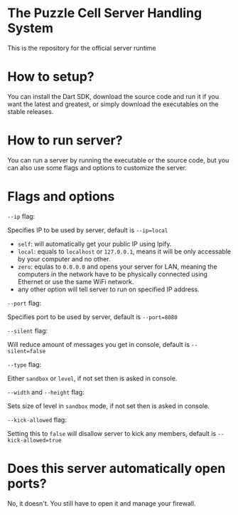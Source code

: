 # The Puzzle Cell Server Handling System

This is the repository for the official server runtime

# How to setup?

You can install the Dart SDK, download the source code and run it if you want the latest and greatest, or simply download the executables on the stable releases.

# How to run server?

You can run a server by running the executable or the source code, but you can also use some flags and options to customize the server.

# Flags and options

`--ip` flag:

Specifies IP to be used by server, default is `--ip=local`
- `self`: will automatically get your public IP using Ipify.
- `local`: equals to `localhost` or `127.0.0.1`, means it will be only accessable by your computer and no other.
- `zero`: equlas to `0.0.0.0` and opens your server for LAN, meaning the computers in the network have to be physically connected using Ethernet or use the same WiFi network.
- any other option will tell server to run on specified IP address.


`--port` flag:

Specifies port to be used by server, default is `--port=8080`


`--silent` flag:

Will reduce amount of messages you get in console, default is `--silent=false`


`--type` flag:

Either `sandbox` or `level`, if not set then is asked in console.


`--width` and `--height` flag:

Sets size of level in `sandbox` mode, if not set then is asked in console.


`--kick-allowed` flag:

Setting this to `false` will disallow server to kick any members, default is `--kick-allowed=true`


# Does this server automatically open ports?

No, it doesn't. You still have to open it and manage your firewall.

